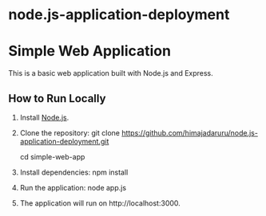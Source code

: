 # node.js-application-deployment

# Simple Web Application

This is a basic web application built with Node.js and Express.

## How to Run Locally
1. Install [Node.js](https://nodejs.org/).
   
2. Clone the repository:
   git clone https://github.com/himajadaruru/node.js-application-deployment.git
   
   cd simple-web-app
   
3. Install dependencies:
   npm install

4. Run the application:
   node app.js
   
5. The application will run on http://localhost:3000.

